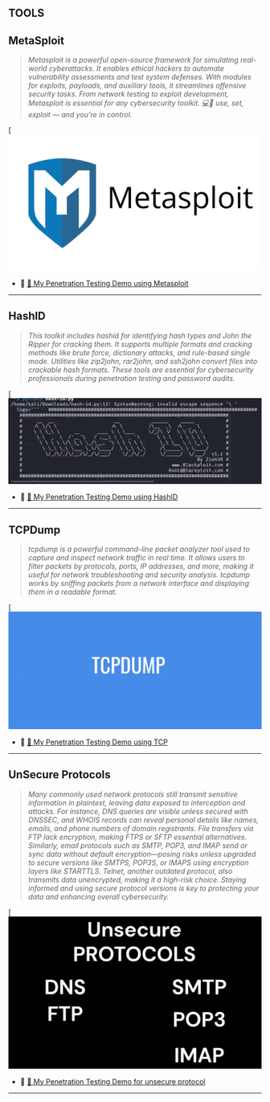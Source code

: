 TOOLS
---
<h2>MetaSploit</h2>

>*Metasploit is a powerful open-source framework for simulating real-world cyberattacks. It enables ethical hackers to automate vulnerability assessments and test system defenses. With modules for exploits, payloads, and auxiliary tools, it streamlines offensive security tasks.
From network testing to exploit development, Metasploit is essential for any cybersecurity toolkit. 💻🔐 use, set, exploit — and you're in control.*

[![Metasploit Demo](https://github.com/SunilKumarPeela/Images/blob/main/metasploit.png)


- 🔗 [🚀 My Penetration Testing Demo using Metasploit](https://www.linkedin.com/posts/sunilkumarpeela_cybersecurity-penetrationtesting-metasploit-activity-7292084164328067072-lauf?utm_source=social_share_send&utm_medium=member_desktop_web&rcm=ACoAAAtm0JYB_7_Ri_FH1GqUBBlcvltp9G9N5WY)

---

<h2>HashID</h2>

>*This toolkit includes hashid for identifying hash types and John the Ripper for cracking them. It supports multiple formats and cracking methods like brute force, dictionary attacks, and rule-based single mode. Utilities like zip2john, rar2john, and ssh2john convert files into crackable hash formats. These tools are essential for cybersecurity professionals during penetration testing and password audits.*

[![Metasploit Demo](https://github.com/SunilKumarPeela/Images/blob/main/hashid.png)


- 🔗 [🚀 My Penetration Testing Demo using HashID](https://www.linkedin.com/posts/sunilkumarpeela_zip2john-rar2john-ssh2john-activity-7289416369450721282-Y8tY?utm_source=social_share_send&utm_medium=member_desktop_web&rcm=ACoAAAtm0JYB_7_Ri_FH1GqUBBlcvltp9G9N5WY)

---

<h2>TCPDump</h2>

>*tcpdump is a powerful command-line packet analyzer tool used to capture and inspect network traffic in real time. It allows users to filter packets by protocols, ports, IP addresses, and more, making it useful for network troubleshooting and security analysis. tcpdump works by sniffing packets from a network interface and displaying them in a readable format.*

[![TCPDump Demo](https://github.com/SunilKumarPeela/Images/blob/main/tcp.png)

- 🔗 [🚀 My Penetration Testing Demo using TCP](https://www.linkedin.com/posts/sunilkumarpeela_networksecurity-packetanalysis-tcpdump-activity-7288373574594125824-Ols5?utm_source=social_share_send&utm_medium=member_desktop_web&rcm=ACoAAAtm0JYB_7_Ri_FH1GqUBBlcvltp9G9N5WY)

---

<h2> UnSecure Protocols </h2>

>*Many commonly used network protocols still transmit sensitive information in plaintext, leaving data exposed to interception and attacks. For instance, DNS queries are visible unless secured with DNSSEC, and WHOIS records can reveal personal details like names, emails, and phone numbers of domain registrants. File transfers via FTP lack encryption, making FTPS or SFTP essential alternatives. Similarly, email protocols such as SMTP, POP3, and IMAP send or sync data without default encryption—posing risks unless upgraded to secure versions like SMTPS, POP3S, or IMAPS using encryption layers like STARTTLS. Telnet, another outdated protocol, also transmits data unencrypted, making it a high-risk choice. Staying informed and using secure protocol versions is key to protecting your data and enhancing overall cybersecurity.*

[![ DemoUnsecureprotocol](https://github.com/SunilKumarPeela/Images/blob/main/unsecureProtocol.png)

- 🔗 [🚀 My Penetration Testing Demo for unsecure protocol](https://www.linkedin.com/posts/sunilkumarpeela_cybersecurity-datasecurity-unsecureprotocols-activity-7287580024524738560-rQ5R?utm_source=social_share_send&utm_medium=member_desktop_web&rcm=ACoAAAtm0JYB_7_Ri_FH1GqUBBlcvltp9G9N5WY)

---


